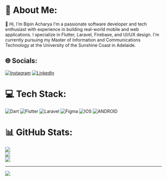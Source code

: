# 💫 About Me:
👋 Hi, I'm Bipin Acharya
I'm a passionate software developer and tech enthusiast with experience in building real-world mobile and web applications. I specialize in Flutter, Laravel, Firebase, and UI/UX design.
I'm currently pursuing my Master of Information and Communications Technology at the University of the Sunshine Coast in Adelaide.

## 🌐 Socials:
[![Instagram](https://img.shields.io/badge/Instagram-%23E4405F.svg?logo=Instagram&logoColor=white)](https://instagram.com/https://www.instagram.com/bipin__acharya_/) [![LinkedIn](https://img.shields.io/badge/LinkedIn-%230077B5.svg?logo=linkedin&logoColor=white)](https://linkedin.com/in/https://www.linkedin.com/in/bipin-acharya-a9912618b/) 

# 💻 Tech Stack:
![Dart](https://img.shields.io/badge/dart-%230175C2.svg?style=flat-square&logo=dart&logoColor=white) ![Flutter](https://img.shields.io/badge/Flutter-%2302569B.svg?style=flat-square&logo=Flutter&logoColor=white) ![Laravel](https://img.shields.io/badge/laravel-%23FF2D20.svg?style=flat-square&logo=laravel&logoColor=white) 	![Figma](https://img.shields.io/badge/figma-%23F24E1E.svg?style=flat-square&logo=figma&logoColor=white) ![IOS](https://img.shields.io/badge/IOS-%2320232a.svg?style=flat-square&logo=apple&logoColor=white) ![ANDROID](https://img.shields.io/badge/android-%2320232a.svg?style=flat-square&logo=android&logoColor=%a4c639)
# 📊 GitHub Stats:
![](https://github-readme-stats.vercel.app/api?username=bipen-acharya&theme=blueberry&hide_border=true&include_all_commits=false&count_private=true)<br/>
![](https://github-readme-streak-stats.herokuapp.com/?user=bipen-acharya&theme=blueberry&hide_border=true)<br/>
![](https://github-readme-stats.vercel.app/api/top-langs/?username=bipen-acharya&theme=blueberry&hide_border=true&include_all_commits=false&count_private=true&layout=compact)

---
[![](https://visitcount.itsvg.in/api?id=bipen-acharya&icon=0&color=0)](https://visitcount.itsvg.in)

<!-- Proudly created with GPRM ( https://gprm.itsvg.in ) -->
